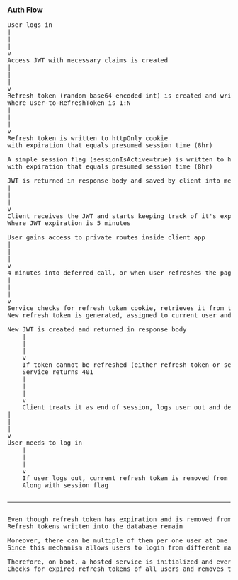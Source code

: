### Auth Flow ###
<pre>
User logs in
|
|
|
v
Access JWT with necessary claims is created
|
|
|
v
Refresh token (random base64 encoded int) is created and written to the database
Where User-to-RefreshToken is 1:N
|
|
|
v
Refresh token is written to httpOnly cookie
with expiration that equals presumed session time (8hr)

A simple session flag (sessionIsActive=true) is written to httpOnly cookie
with expiration that equals presumed session time (8hr)

JWT is returned in response body and saved by client into memory
|
|
|
v
Client receives the JWT and starts keeping track of it's expiration
Where JWT expiration is 5 minutes

User gains access to private routes inside client app
|
|
|
v
4 minutes into deferred call, or when user refreshes the page, client requests to refresh the token
|
|
|
v
Service checks for refresh token cookie, retrieves it from the database and deletes
New refresh token is generated, assigned to current user and written to httpOnly cookie

New JWT is created and returned in response body
    |
    |
    |
    v
    If token cannot be refreshed (either refresh token or session flag has expired and missing from cookies)
    Service returns 401
    |
    |
    |
    v
    Client treats it as end of session, logs user out and denies access to private routes
|
|
|
v
User needs to log in
    |
    |
    |
    v
    If user logs out, current refresh token is removed from database and cookies
    Along with session flag

<hr/>
Even though refresh token has expiration and is removed from cookies at the same time with session flag
Refresh tokens written into the database remain

Moreover, there can be multiple of them per one user at one point in time,
Since this mechanism allows users to login from different machines

Therefore, on boot, a hosted service is initialized and every 8 hours
Checks for expired refresh tokens of all users and removes them
</pre>